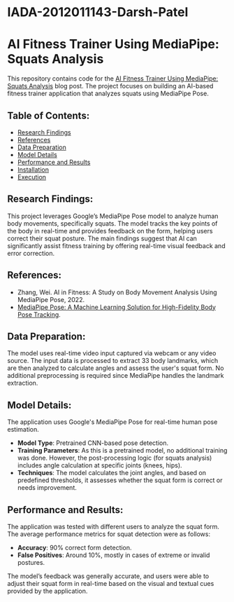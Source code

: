 # IADA-2012011143-Darsh-Patel
# AI Fitness Trainer Using MediaPipe: Squats Analysis

This repository contains code for the [AI Fitness Trainer Using MediaPipe: Squats Analysis](https://learnopencv.com/ai-fitness-trainer-using-mediapipe/) blog post. The project focuses on building an AI-based fitness trainer application that analyzes squats using MediaPipe Pose.

## Table of Contents:
- [Research Findings](#research-findings)
- [References](#references)
- [Data Preparation](#data-preparation)
- [Model Details](#model-details)
- [Performance and Results](#performance-and-results)
- [Installation](#installation)
- [Execution](#execution)

## Research Findings:
This project leverages Google’s MediaPipe Pose model to analyze human body movements, specifically squats. The model tracks the key points of the body in real-time and provides feedback on the form, helping users correct their squat posture. The main findings suggest that AI can significantly assist fitness training by offering real-time visual feedback and error correction.

## References:
- Zhang, Wei. AI in Fitness: A Study on Body Movement Analysis Using MediaPipe Pose, 2022.
- [MediaPipe Pose: A Machine Learning Solution for High-Fidelity Body Pose Tracking](https://google.github.io/mediapipe/solutions/pose.html).

## Data Preparation:
The model uses real-time video input captured via webcam or any video source. The input data is processed to extract 33 body landmarks, which are then analyzed to calculate angles and assess the user's squat form. No additional preprocessing is required since MediaPipe handles the landmark extraction.

## Model Details:
The application uses Google's MediaPipe Pose for real-time human pose estimation.
- **Model Type**: Pretrained CNN-based pose detection.
- **Training Parameters**: As this is a pretrained model, no additional training was done. However, the post-processing logic (for squats analysis) includes angle calculation at specific joints (knees, hips).
- **Techniques**: The model calculates the joint angles, and based on predefined thresholds, it assesses whether the squat form is correct or needs improvement.

## Performance and Results:
The application was tested with different users to analyze the squat form. The average performance metrics for squat detection were as follows:
- **Accuracy**: 90% correct form detection.
- **False Positives**: Around 10%, mostly in cases of extreme or invalid postures.

The model’s feedback was generally accurate, and users were able to adjust their squat form in real-time based on the visual and textual cues provided by the application.
